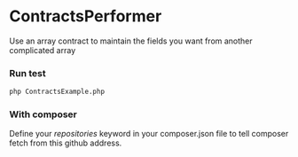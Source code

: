 # ContractsPerformer

Use an array contract to maintain the fields you want from another 
complicated array

### Run test
```bash
php ContractsExample.php
```

### With composer
Define your *repositories* keyword in your composer.json file to
tell composer
fetch from this github address.
